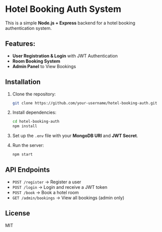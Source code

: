 # Hotel Booking Auth System

This is a simple **Node.js + Express** backend for a hotel booking authentication system.

## Features:
- **User Registration & Login** with JWT Authentication
- **Room Booking System**
- **Admin Panel** to View Bookings

## Installation

1. Clone the repository:
   ```sh
   git clone https://github.com/your-username/hotel-booking-auth.git
   ```

2. Install dependencies:
   ```sh
   cd hotel-booking-auth
   npm install
   ```

3. Set up the `.env` file with your **MongoDB URI** and **JWT Secret**.

4. Run the server:
   ```sh
   npm start
   ```

## API Endpoints

- `POST /register` → Register a user
- `POST /login` → Login and receive a JWT token
- `POST /book` → Book a hotel room
- `GET /admin/bookings` → View all bookings (admin only)

## License
MIT
